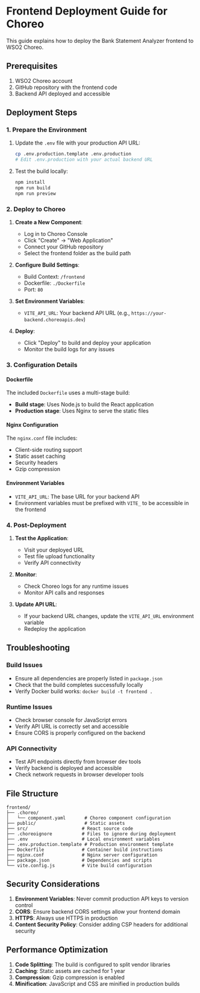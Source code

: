 # Frontend Deployment Guide for Choreo

This guide explains how to deploy the Bank Statement Analyzer frontend to WSO2 Choreo.

## Prerequisites

1. WSO2 Choreo account
2. GitHub repository with the frontend code
3. Backend API deployed and accessible

## Deployment Steps

### 1. Prepare the Environment

1. Update the `.env` file with your production API URL:
   ```bash
   cp .env.production.template .env.production
   # Edit .env.production with your actual backend URL
   ```

2. Test the build locally:
   ```bash
   npm install
   npm run build
   npm run preview
   ```

### 2. Deploy to Choreo

1. **Create a New Component**:
   - Log in to Choreo Console
   - Click "Create" → "Web Application"
   - Connect your GitHub repository
   - Select the frontend folder as the build path

2. **Configure Build Settings**:
   - Build Context: `/frontend`
   - Dockerfile: `./Dockerfile`
   - Port: `80`

3. **Set Environment Variables**:
   - `VITE_API_URL`: Your backend API URL (e.g., `https://your-backend.choreoapis.dev`)

4. **Deploy**:
   - Click "Deploy" to build and deploy your application
   - Monitor the build logs for any issues

### 3. Configuration Details

#### Dockerfile
The included `Dockerfile` uses a multi-stage build:
- **Build stage**: Uses Node.js to build the React application
- **Production stage**: Uses Nginx to serve the static files

#### Nginx Configuration
The `nginx.conf` file includes:
- Client-side routing support
- Static asset caching
- Security headers
- Gzip compression

#### Environment Variables
- `VITE_API_URL`: The base URL for your backend API
- Environment variables must be prefixed with `VITE_` to be accessible in the frontend

### 4. Post-Deployment

1. **Test the Application**:
   - Visit your deployed URL
   - Test file upload functionality
   - Verify API connectivity

2. **Monitor**:
   - Check Choreo logs for any runtime issues
   - Monitor API calls and responses

3. **Update API URL**:
   - If your backend URL changes, update the `VITE_API_URL` environment variable
   - Redeploy the application

## Troubleshooting

### Build Issues
- Ensure all dependencies are properly listed in `package.json`
- Check that the build completes successfully locally
- Verify Docker build works: `docker build -t frontend .`

### Runtime Issues
- Check browser console for JavaScript errors
- Verify API URL is correctly set and accessible
- Ensure CORS is properly configured on the backend

### API Connectivity
- Test API endpoints directly from browser dev tools
- Verify backend is deployed and accessible
- Check network requests in browser developer tools

## File Structure

```
frontend/
├── .choreo/
│   └── component.yaml       # Choreo component configuration
├── public/                  # Static assets
├── src/                    # React source code
├── .choreoignore           # Files to ignore during deployment
├── .env                    # Local environment variables
├── .env.production.template # Production environment template
├── Dockerfile              # Container build instructions
├── nginx.conf              # Nginx server configuration
├── package.json            # Dependencies and scripts
└── vite.config.js          # Vite build configuration
```

## Security Considerations

1. **Environment Variables**: Never commit production API keys to version control
2. **CORS**: Ensure backend CORS settings allow your frontend domain
3. **HTTPS**: Always use HTTPS in production
4. **Content Security Policy**: Consider adding CSP headers for additional security

## Performance Optimization

1. **Code Splitting**: The build is configured to split vendor libraries
2. **Caching**: Static assets are cached for 1 year
3. **Compression**: Gzip compression is enabled
4. **Minification**: JavaScript and CSS are minified in production builds
